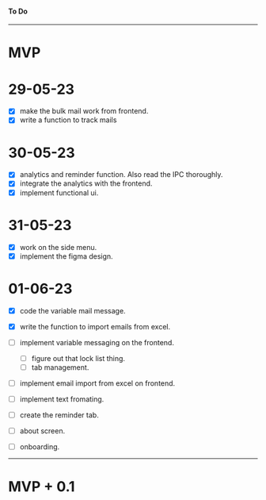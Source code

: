 #### To Do
---------------------------------------------------------------------
# MVP
# 29-05-23
- [x] make the bulk mail work from frontend.
- [x] write a function to track mails 
# 30-05-23
- [x] analytics and reminder function. Also read the IPC thoroughly.
- [x] integrate the analytics with the frontend.
- [x] implement functional ui.
# 31-05-23
- [x] work on the side menu.
- [x] implement the figma design.
# 01-06-23
- [x] code the variable mail message.
- [x] write the function to import emails from excel.
- [ ] implement variable messaging on the frontend.
    - [ ] figure out that lock list thing.
    - [ ] tab management.
- [ ] implement email import from excel on frontend.
- [ ] implement text fromating.
- [ ] create the reminder tab.
- [ ] about screen.
- [ ] onboarding.


----------------------------------------------------------------------
# MVP + 0.1
